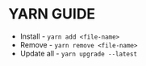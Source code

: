 # YARN GUIDE

* Install - `yarn add <file-name>`
* Remove - `yarn remove <file-name>`
* Update all - `yarn upgrade --latest`
